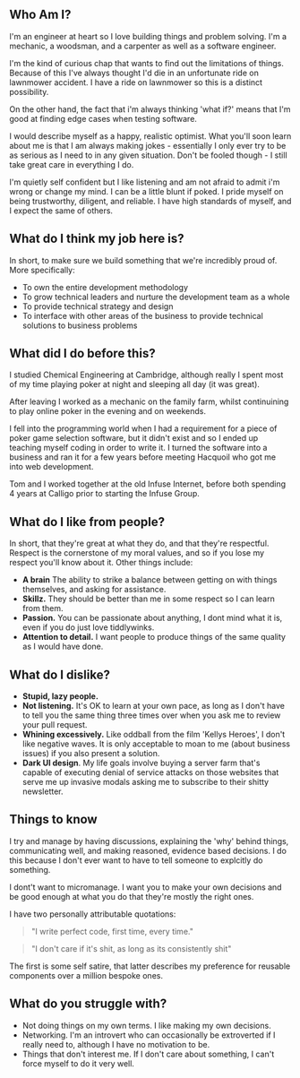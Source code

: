 ## Who Am I?
I'm an engineer at heart so I love building things and problem solving. I'm a mechanic, a woodsman, and a carpenter as well as a software engineer.

I'm the kind of curious chap that wants to find out the limitations of things. Because of this I've always thought I'd die in an unfortunate ride on lawnmower accident.  I have a ride on lawnmower so this is a distinct possibility.  

On the other hand, the fact that i'm always thinking 'what if?' means that I'm good at finding edge cases when testing software.

I would describe myself as a happy, realistic optimist. What you'll soon learn about me is that I am always making jokes - essentially I only ever try to be as serious as I need to in any given situation. Don't be fooled though - I still take great care in everything I do.

I'm quietly self confident but I like listening and am not afraid to admit i'm wrong or change my mind. I can be a little blunt if poked. I pride myself on being trustworthy, diligent, and reliable.  I have high standards of myself, and I expect the same of others. 

## What do I think my job here is?
In short, to make sure we build something that we're incredibly proud of. More specifically:
- To own the entire development methodology
- To grow technical leaders and nurture the development team as a whole
- To provide technical strategy and design
- To interface with other areas of the business to provide technical solutions to business problems

## What did I do before this?
I studied Chemical Engineering at Cambridge, although really I spent most of my time playing poker at night and sleeping all day (it was great).  

After leaving I worked as a mechanic on the family farm, whilst continuining to play online poker in the evening and on weekends.  

I fell into the programming world when I had a requirement for a piece of poker game selection software, but it didn't exist and so I ended up teaching myself coding in order to write it. I turned the software into a business and ran it for a few years before meeting Hacquoil who got me into web development. 

Tom and I worked together at the old Infuse Internet, before both spending 4 years at Calligo prior to starting the Infuse Group.

## What do I like from people?
In short, that they're great at what they do, and that they're respectful.  Respect is the cornerstone of my moral values, and so if you lose my respect you'll know about it.  Other things include:
- **A brain** The ability to strike a balance between getting on with things themselves, and asking for assistance.  
- **Skillz.** They should be better than me in some respect so I can learn from them.  
- **Passion.** You can be passionate about anything, I dont mind what it is, even if you do just love tiddlywinks.
- **Attention to detail.** I want people to produce things of the same quality as I would have done.

## What do I dislike?
- **Stupid, lazy people.** 
- **Not listening.** It's OK to learn at your own pace, as long as I don't have to tell you the same thing three times over when you ask me to review your pull request.  
- **Whining excessively.** Like oddball from the film 'Kellys Heroes', I don't like negative waves. It is only acceptable to moan to me (about business issues) if you also present a solution.
- **Dark UI design**.  My life goals involve buying a server farm that's capable of executing denial of service attacks on those websites that serve me up invasive modals asking me to subscribe to their shitty newsletter.

## Things to know
I try and manage by having discussions, explaining the 'why' behind things, communicating well, and making reasoned, evidence based decisions.  I do this because I don't ever want to have to tell someone to explcitly do something.

I dont't want to micromanage. I want you to make your own decisions and be good enough at what you do that they're mostly the right ones.

I have two personally attributable quotations:
> "I write perfect code, first time, every time." 

> "I don't care if it's shit, as long as its consistently shit" 

The first is some self satire, that latter describes my preference for reusable components over a million bespoke ones.

## What do you struggle with?
- Not doing things on my own terms. I like making my own decisions.
- Networking. I'm an introvert who can occasionally be extroverted if I really need to, although I have no motivation to be.   
- Things that don't interest me.  If I don't care about something, I can't force myself to do it very well. 


